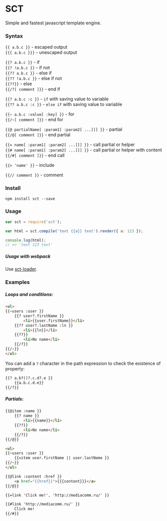 SCT
===

Simple and fastest javascript template engine.

### Syntax

`{{ a.b.c }}` - escaped output  
`{{{ a.b.c }}}` - unescaped output

`{{? a.b.c }}` - if  
`{{? !a.b.c }}` - if not  
`{{?? a.b.c }}` - else if  
`{{?? !a.b.c }}` - else if not  
`{{??}}` - else  
`{{/?[ comment ]}}` - end if

`{{? a.b.c :c }}` - `if` with saving value to variable  
`{{?? a.b.c :c }}` - `else if` with saving value to variable

`{{~ a.b.c :value[ :key] }}` - for  
`{{/~[ comment ]}}` - end for

`{{@ partialName[ :param1[ :param2[ ...]]] }}` - partial  
`{{/@[ comment ]}}` - end partial

`{{= name[ :param1[ :param2[ ...]]] }}` - call partial or helper  
`{{# name[ :param1[ :param2[ ...]]] }}` - call partial or helper with content  
`{{/#[ comment ]}}` - end call

`{{> 'name' }}` - include

`{{// comment }}` - comment

### Install

`npm install sct --save`

### Usage

```js
var sct = require('sct');

var html = sct.compile('text {{a}} text').render({ a: 123 });

console.log(html);
// => 'text 123 text'
```

##### Usage with webpack

Use [sct-loader](https://www.npmjs.com/package/sct-loader).

### Examples

##### Loops and conditions:
```html
<ul>
{{~users :user }}
    {{? user?.firstName }}
        <li>{{user.firstName}}</li>
    {{?? user?.lastName :ln }}
        <li>{{ln}}</li>
    {{??}}
        <li>No name</li>
    {{/?}}
{{/~}}
</ul>
```

You can add a `?` character in the path expression to check the existence of property:
```html
{{? a.b?()?.c.d?.e }}
    {{a.b.c.d.e}}
{{/?}}
```

##### Partials:
```html
{{@item :name }}
	{{? name }}
	    <li>{{name}}</li>
	{{??}}
	    <li>No name</li>
	{{/?}}
{{/@}}

<ul>
{{~users :user }}
	{{=item user.firstName || user.lastName }}
{{/~}}
</ul>
```

```html
{{@link :content :href }}
    <a href="{{href}}">{{{content}}}</a>
{{/@}}

{{=link 'Click me!', 'http://mediacomm.ru/' }}

{{#link 'http://mediacomm.ru/' }}
    Click me!
{{/#}}
```
